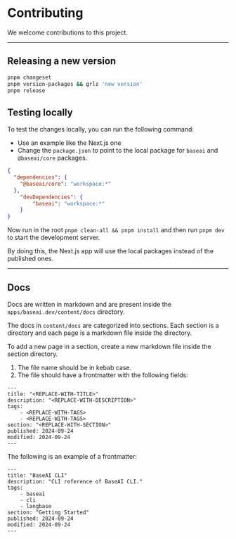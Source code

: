 # Contributing

We welcome contributions to this project.

---

## Releasing a new version

```bash
pnpm changeset
pnpm version-packages && grlz 'new version'
pnpm release
```
## Testing locally

To test the changes locally, you can run the following command:

- Use an example like the Next.js one
- Change the `package.json` to point to the local package for `baseai` and `@baseai/core` packages.

```json
{
  "dependencies": {
    "@baseai/core": "workspace:*"
  },
    "devDependencies": {
        "baseai": "workspace:*"
    }
}
```

Now run in the root `pnpm clean-all && pnpm install` and then run `pnpm dev` to start the development server.

By doing this, the Next.js app will use the local packages instead of the published ones.

---

## Docs

Docs are written in markdown and are present inside the `apps/baseai.dev/content/docs` directory.

The docs in `content/docs` are categorized into sections. Each section is a directory and each page is a markdown file inside the directory.

To add a new page in a section, create a new markdown file inside the section directory.

1. The file name should be in kebab case.
2. The file should have a frontmatter with the following fields:

```mdx
---
title: "<REPLACE-WITH-TITLE>"
description: "<REPLACE-WITH-DESCRIPTION>"
tags:
    - <REPLACE-WITH-TAGS>
    - <REPLACE-WITH-TAGS>
section: "<REPLACE-WITH-SECTION>"
published: 2024-09-24
modified: 2024-09-24
---
```

The following is an example of a frontmatter:

```mdx
---
title: "BaseAI CLI"
description: "CLI reference of BaseAI CLI."
tags:
    - baseai
    - cli
    - langbase
section: "Getting Started"
published: 2024-09-24
modified: 2024-09-24
---
```
